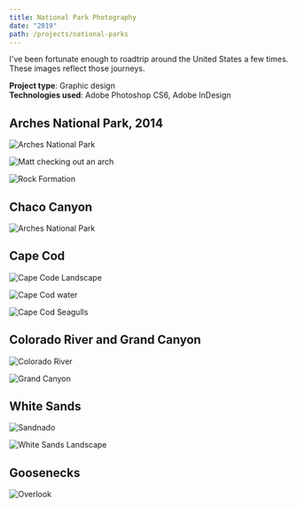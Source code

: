```yaml
---
title: National Park Photography
date: "2019"
path: /projects/national-parks
---
```


I've been fortunate enough to roadtrip around the United States a few times. These images reflect those journeys.

**Project type**: Graphic design <br/>
**Technologies used**: Adobe Photoshop CS6, Adobe InDesign

## Arches National Park, 2014

![Arches National Park](../../images/arch.jpg)

![Matt checking out an arch](../../images/matt-arch.jpg)

![Rock Formation](../../images/rock-formation.jpg)

## Chaco Canyon
![Arches National Park](../../images/blue-lizard.jpg)

## Cape Cod
![Cape Code Landscape](../../images/capecod1.jpg)

![Cape Cod water](../../images/capecod2.jpg)

![Cape Cod Seagulls](../../images/capecod3.jpg)

## Colorado River and Grand Canyon
![Colorado River](../../images/colorado.jpg)

![Grand Canyon](../../images/grandcanyon2.jpg)

## White Sands
![Sandnado](../../images/sandnado.jpg)

![White Sands Landscape](../../images/white-sands.jpg)

## Goosenecks
![Overlook](../../images/sarah-at-goosenecks.jpg)